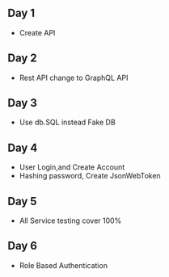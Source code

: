 ## Day 1

- Create API

## Day 2

- Rest API change to GraphQL API

## Day 3

- Use db.SQL instead Fake DB

## Day 4

- User Login,and Create Account
- Hashing password, Create JsonWebToken

## Day 5

- All Service testing cover 100%

## Day 6

- Role Based Authentication
